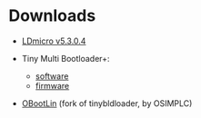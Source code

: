 # Downloads

* [LDmicro v5.3.0.4](https://github.com/LDmicro/LDmicro/releases/download/5.3.0.4/build5304.zip)
* Tiny Multi Bootloader+:
  * [software](https://sourceforge.net/projects/tinypicbootload/files/Tiny%20Multi%20Bootloader%2B%20%28v0.11.2%29-%20Software%20Only.zip/download)
  * [firmware](https://sourceforge.net/projects/tinypicbootload/files/Tiny%20Multi%20Bootloader%2B%20%28v0.11.0%29%20-%20Firmware%20Only.zip/download)

* [OBootLin](https://github.com/osimplc/obootlin/archive/obootlin-osimplc.zip) (fork of tinybldloader, by OSIMPLC)
